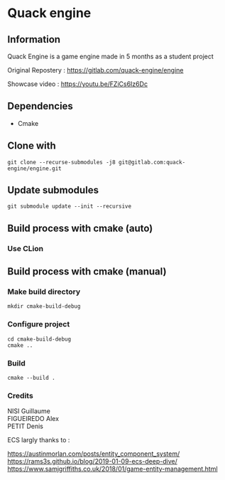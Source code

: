 # Quack engine

## Information

Quack Engine is a game engine made in 5 months as a student project 

Original Repostery : https://gitlab.com/quack-engine/engine

Showcase video : https://youtu.be/FZiCs6Iz6Dc

## Dependencies

- Cmake

## Clone with
```shell
git clone --recurse-submodules -j8 git@gitlab.com:quack-engine/engine.git  
```
## Update submodules
```shell
git submodule update --init --recursive
```
## Build process with cmake (auto)

### Use CLion

## Build process with cmake (manual)
### Make build directory
```shell
mkdir cmake-build-debug
```
### Configure project

```shell
cd cmake-build-debug
cmake ..
```

### Build
```shell
cmake --build .
```

### Credits

NISI Guillaume  
FIGUEIREDO Alex          
PETIT Denis     

ECS largly thanks to : 

https://austinmorlan.com/posts/entity_component_system/
https://rams3s.github.io/blog/2019-01-09-ecs-deep-dive/
https://www.samjgriffiths.co.uk/2018/01/game-entity-management.html

